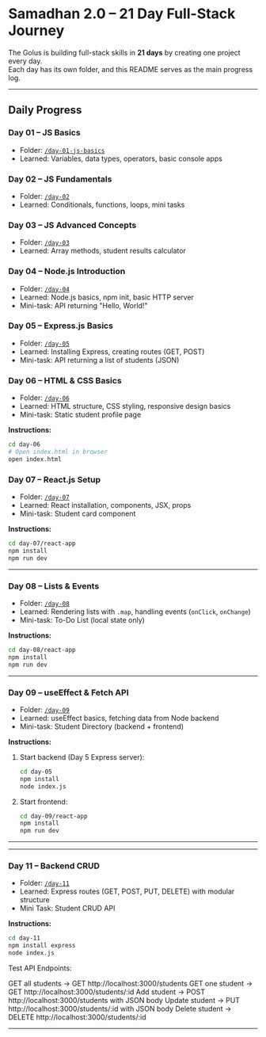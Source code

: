 # Samadhan 2.0 – 21 Day Full-Stack Journey

The Golus is building full-stack skills in **21 days** by creating one project every day.  
Each day has its own folder, and this README serves as the main progress log.

---

## Daily Progress

### Day 01 – JS Basics
- Folder: [`/day-01-js-basics`](./day-01-js-basics)
- Learned: Variables, data types, operators, basic console apps

### Day 02 – JS Fundamentals
- Folder: [`/day-02`](./day-02)
- Learned: Conditionals, functions, loops, mini tasks

### Day 03 – JS Advanced Concepts
- Folder: [`/day-03`](./day-03)
- Learned: Array methods, student results calculator

### Day 04 – Node.js Introduction
- Folder: [`/day-04`](./day-04)
- Learned: Node.js basics, npm init, basic HTTP server
- Mini-task: API returning "Hello, World!"

### Day 05 – Express.js Basics
- Folder: [`/day-05`](./day-05)
- Learned: Installing Express, creating routes (GET, POST)
- Mini-task: API returning a list of students (JSON)

### Day 06 – HTML & CSS Basics
- Folder: [`/day-06`](./day-06)
- Learned: HTML structure, CSS styling, responsive design basics
- Mini-task: Static student profile page

**Instructions:**  
```bash
cd day-06
# Open index.html in browser
open index.html
```

### Day 07 – React.js Setup
- Folder: [`/day-07`](./day-07)
- Learned: React installation, components, JSX, props
- Mini-task: Student card component

**Instructions:**  
```bash
cd day-07/react-app
npm install
npm run dev
```

---

### Day 08 – Lists & Events
- Folder: [`/day-08`](./day-08)
- Learned: Rendering lists with `.map`, handling events (`onClick`, `onChange`)
- Mini-task: To-Do List (local state only)

**Instructions:**  
```bash
cd day-08/react-app
npm install
npm run dev
```

---

### Day 09 – useEffect & Fetch API
- Folder: [`/day-09`](./day-09)
- Learned: useEffect basics, fetching data from Node backend
- Mini-task: Student Directory (backend + frontend)

**Instructions:**  
1. Start backend (Day 5 Express server):  
    ```bash
    cd day-05
    npm install
    node index.js
    ```

2. Start frontend:
    ```bash
    cd day-09/react-app
    npm install
    npm run dev
    ```

---


---

### Day 11 – Backend CRUD
- Folder: [`/day-11`](./day-11)
- Learned: Express routes (GET, POST, PUT, DELETE) with modular structure
- Mini Task: Student CRUD API

**Instructions:**  
```bash
cd day-11
npm install express
node index.js
```

Test API Endpoints:

GET all students → GET http://localhost:3000/students
GET one student → GET http://localhost:3000/students/:id
Add student → POST http://localhost:3000/students with JSON body
Update student → PUT http://localhost:3000/students/:id with JSON body
Delete student → DELETE http://localhost:3000/students/:id


---

